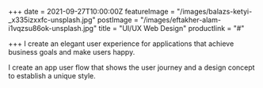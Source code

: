 +++
date = 2021-09-27T10:00:00Z
featureImage = "/images/balazs-ketyi-_x335izxxfc-unsplash.jpg"
postImage = "/images/eftakher-alam-i1vqzsu86ok-unsplash.jpg"
title = "UI/UX Web Design"
productlink = "#"

+++
I create an elegant user experience for applications that achieve business goals and make users happy.

I create an app user flow that shows the user journey and a design concept to establish a unique style.
